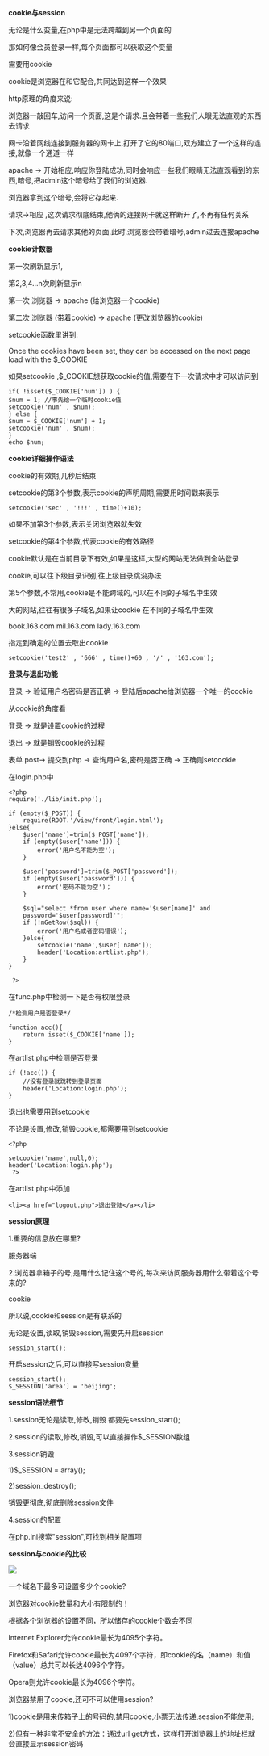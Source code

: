 **cookie与session**

无论是什么变量,在php中是无法跨越到另一个页面的

那如何像会员登录一样,每个页面都可以获取这个变量

需要用cookie

cookie是浏览器在和它配合,共同达到这样一个效果

http原理的角度来说:

浏览器一敲回车,访问一个页面,这是个请求.且会带着一些我们人眼无法直观的东西去请求

网卡沿着网线连接到服务器的网卡上,打开了它的80端口,双方建立了一个这样的连接,就像一个通道一样

apache -> 开始相应,响应你登陆成功,同时会响应一些我们眼睛无法直观看到的东西,暗号,把admin这个暗号给了我们的浏览器.

浏览器拿到这个暗号,会将它存起来.

请求->相应 ,这次请求彻底结束,他俩的连接网卡就这样断开了,不再有任何关系

下次,浏览器再去请求其他的页面,此时,浏览器会带着暗号,admin过去连接apache

**cookie计数器**

第一次刷新显示1,

第2,3,4...n次刷新显示n

第一次 浏览器 -> apache (给浏览器一个cookie)

第二次 浏览器 (带着cookie) -> apache (更改浏览器的cookie)

setcookie函数里讲到:

Once the cookies have been set, they can be accessed on the next page load with the $_COOKIE

如果setcookie ,$_COOKIE想获取cookie的值,需要在下一次请求中才可以访问到

    if( !isset($_COOKIE['num']) ) {
    $num = 1; //事先给一个临时cookie值
    setcookie('num' , $num);
    } else {
    $num = $_COOKIE['num'] + 1;
    setcookie('num' , $num);
    }
    echo $num;


**cookie详细操作语法**

cookie的有效期,几秒后结束

setcookie的第3个参数,表示cookie的声明周期,需要用时间戳来表示

    setcookie('sec' , '!!!' , time()+10);

如果不加第3个参数,表示关闭浏览器就失效

setcookie的第4个参数,代表cookie的有效路径

cookie默认是在当前目录下有效,如果是这样,大型的网站无法做到全站登录

cookie,可以往下级目录识别,往上级目录跳没办法

第5个参数,不常用,cookie是不能跨域的,可以在不同的子域名中生效

大的网站,往往有很多子域名,如果让cookie 在不同的子域名中生效

book.163.com mil.163.com lady.163.com

指定到确定的位置去取出cookie

    setcookie('test2' , '666' , time()+60 , '/' , '163.com');


**登录与退出功能**

登录 -> 验证用户名密码是否正确 -> 登陆后apache给浏览器一个唯一的cookie

从cookie的角度看

登录 -> 就是设置cookie的过程

退出 -> 就是销毁cookie的过程

表单 post-> 提交到php -> 查询用户名,密码是否正确 -> 正确则setcookie

在login.php中

    <?php 
    require('./lib/init.php');
    
    if (empty($_POST)) {
    	require(ROOT.'/view/front/login.html');
    }else{
    	$user['name']=trim($_POST['name']);
    	if (empty($user['name'])) {
    		error('用户名不能为空');
    	}
    
    	$user['password']=trim($_POST['password']);
    	if (empty($user['password'])) {
    		error('密码不能为空')；
    	}
    
    	$sql="select *from user where name='$user[name]' and
    	password='$user[password]'";
    	if (!mGetRow($sql)) {
    		error('用户名或者密码错误');
    	}else{
    		setcookie('name',$user['name']);
    		header('Location:artlist.php');
    	}
    }
    
     ?>


在func.php中检测一下是否有权限登录

    /*检测用户是否登录*/
    
    function acc(){
    	return isset($_COOKIE['name']);
    }

在artlist.php中检测是否登录

    if (!acc()) {
    	//没有登录就跳转到登录页面
    	header('Location:login.php');
    }

退出也需要用到setcookie

不论是设置,修改,销毁cookie,都需要用到setcookie

    <?php 
    
    setcookie('name',null,0);
    header('Location:login.php');
     ?>

在artlist.php中添加

    <li><a href="logout.php">退出登陆</a></li>


**session原理**

1.重要的信息放在哪里?

服务器端

2.浏览器拿箱子的号,是用什么记住这个号的,每次来访问服务器用什么带着这个号来的?

cookie

所以说,cookie和session是有联系的

无论是设置,读取,销毁session,需要先开启session

    session_start();

开启session之后,可以直接写session变量

    session_start();
    $_SESSION['area'] = 'beijing';


**session语法细节**

1.session无论是读取,修改,销毁 都要先session_start();

2.session的读取,修改,销毁,可以直接操作$_SESSION数组

3.session销毁

1)$_SESSION = array();

2)session_destroy();

销毁更彻底,彻底删除session文件

4.session的配置

在php.ini搜索"session",可找到相关配置项

**session与cookie的比较**

![](http://i.imgur.com/avDzIfJ.jpg)

一个域名下最多可设置多少个cookie?

浏览器对cookie数量和大小有限制的！

根据各个浏览器的设置不同，所以储存的cookie个数会不同

Internet Explorer允许cookie最长为4095个字符。 

Firefox和Safari允许cookie最长为4097个字符，即cookie的名（name）和值（value）总共可以长达4096个字符。

Opera则允许cookie最长为4096个字符。

浏览器禁用了cookie,还可不可以使用session?

1)cookie是用来传箱子上的号码的,禁用cookie,小票无法传递,session不能使用;

2)但有一种非常不安全的方法：通过url get方式，这样打开浏览器上的地址栏就会直接显示session密码


